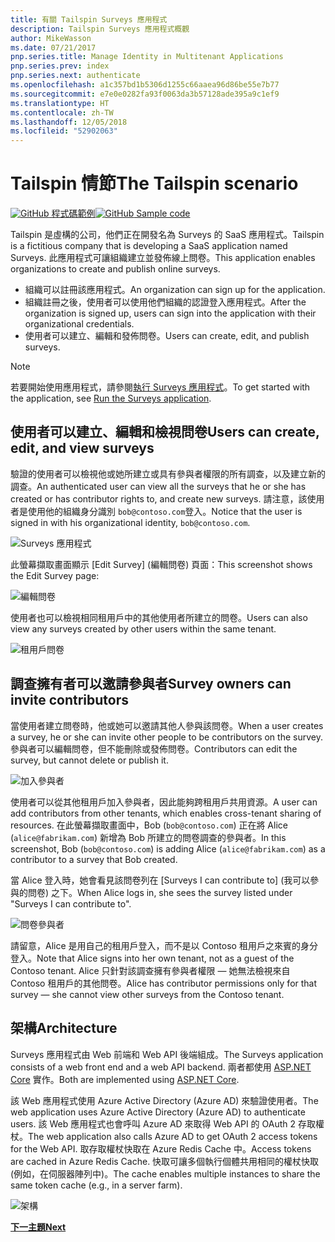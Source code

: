 ```yaml
---
title: 有關 Tailspin Surveys 應用程式
description: Tailspin Surveys 應用程式概觀
author: MikeWasson
ms.date: 07/21/2017
pnp.series.title: Manage Identity in Multitenant Applications
pnp.series.prev: index
pnp.series.next: authenticate
ms.openlocfilehash: a1c357bd1b5306d1255c66aaea96d86be55e7b77
ms.sourcegitcommit: e7e0e0282fa93f0063da3b57128ade395a9c1ef9
ms.translationtype: HT
ms.contentlocale: zh-TW
ms.lasthandoff: 12/05/2018
ms.locfileid: "52902063"
---
```

# <a name="the-tailspin-scenario"></a><span data-ttu-id="508ad-103">Tailspin 情節</span><span class="sxs-lookup"><span data-stu-id="508ad-103">The Tailspin scenario</span></span>

<span data-ttu-id="508ad-104">[![GitHub](../_images/github.png) 程式碼範例][sample application]</span><span class="sxs-lookup"><span data-stu-id="508ad-104">[![GitHub](../_images/github.png) Sample code][sample application]</span></span>

<span data-ttu-id="508ad-105">Tailspin 是虛構的公司，他們正在開發名為 Surveys 的 SaaS 應用程式。</span><span class="sxs-lookup"><span data-stu-id="508ad-105">Tailspin is a fictitious company that is developing a SaaS application named Surveys.</span></span> <span data-ttu-id="508ad-106">此應用程式可讓組織建立並發佈線上問卷。</span><span class="sxs-lookup"><span data-stu-id="508ad-106">This application enables organizations to create and publish online surveys.</span></span>

* <span data-ttu-id="508ad-107">組織可以註冊該應用程式。</span><span class="sxs-lookup"><span data-stu-id="508ad-107">An organization can sign up for the application.</span></span>
* <span data-ttu-id="508ad-108">組織註冊之後，使用者可以使用他們組織的認證登入應用程式。</span><span class="sxs-lookup"><span data-stu-id="508ad-108">After the organization is signed up, users can sign into the application with their organizational credentials.</span></span>
* <span data-ttu-id="508ad-109">使用者可以建立、編輯和發佈問卷。</span><span class="sxs-lookup"><span data-stu-id="508ad-109">Users can create, edit, and publish surveys.</span></span>

> [!NOTE]
> <span data-ttu-id="508ad-110">若要開始使用應用程式，請參閱[執行 Surveys 應用程式]。</span><span class="sxs-lookup"><span data-stu-id="508ad-110">To get started with the application, see [Run the Surveys application].</span></span>
> 
> 

## <a name="users-can-create-edit-and-view-surveys"></a><span data-ttu-id="508ad-111">使用者可以建立、編輯和檢視問卷</span><span class="sxs-lookup"><span data-stu-id="508ad-111">Users can create, edit, and view surveys</span></span>
<span data-ttu-id="508ad-112">驗證的使用者可以檢視他或她所建立或具有參與者權限的所有調查，以及建立新的調查。</span><span class="sxs-lookup"><span data-stu-id="508ad-112">An authenticated user can view all the surveys that he or she has created or has contributor rights to, and create new surveys.</span></span> <span data-ttu-id="508ad-113">請注意，該使用者是使用他的組織身分識別 `bob@contoso.com`登入。</span><span class="sxs-lookup"><span data-stu-id="508ad-113">Notice that the user is signed in with his organizational identity, `bob@contoso.com`.</span></span>

![Surveys 應用程式](./images/surveys-screenshot.png)

<span data-ttu-id="508ad-115">此螢幕擷取畫面顯示 [Edit Survey] (編輯問卷) 頁面：</span><span class="sxs-lookup"><span data-stu-id="508ad-115">This screenshot shows the Edit Survey page:</span></span>

![編輯問卷](./images/edit-survey.png)

<span data-ttu-id="508ad-117">使用者也可以檢視相同租用戶中的其他使用者所建立的問卷。</span><span class="sxs-lookup"><span data-stu-id="508ad-117">Users can also view any surveys created by other users within the same tenant.</span></span>

![租用戶問卷](./images/tenant-surveys.png)

## <a name="survey-owners-can-invite-contributors"></a><span data-ttu-id="508ad-119">調查擁有者可以邀請參與者</span><span class="sxs-lookup"><span data-stu-id="508ad-119">Survey owners can invite contributors</span></span>
<span data-ttu-id="508ad-120">當使用者建立問卷時，他或她可以邀請其他人參與該問卷。</span><span class="sxs-lookup"><span data-stu-id="508ad-120">When a user creates a survey, he or she can invite other people to be contributors on the survey.</span></span> <span data-ttu-id="508ad-121">參與者可以編輯問卷，但不能刪除或發佈問卷。</span><span class="sxs-lookup"><span data-stu-id="508ad-121">Contributors can edit the survey, but cannot delete or publish it.</span></span>  

![加入參與者](./images/add-contributor.png)

<span data-ttu-id="508ad-123">使用者可以從其他租用戶加入參與者，因此能夠跨租用戶共用資源。</span><span class="sxs-lookup"><span data-stu-id="508ad-123">A user can add contributors from other tenants, which enables cross-tenant sharing of resources.</span></span> <span data-ttu-id="508ad-124">在此螢幕擷取畫面中，Bob (`bob@contoso.com`) 正在將 Alice (`alice@fabrikam.com`) 新增為 Bob 所建立的問卷調查的參與者。</span><span class="sxs-lookup"><span data-stu-id="508ad-124">In this screenshot, Bob (`bob@contoso.com`) is adding Alice (`alice@fabrikam.com`) as a contributor to a survey that Bob created.</span></span>

<span data-ttu-id="508ad-125">當 Alice 登入時，她會看見該問卷列在 [Surveys I can contribute to] (我可以參與的問卷) 之下。</span><span class="sxs-lookup"><span data-stu-id="508ad-125">When Alice logs in, she sees the survey listed under "Surveys I can contribute to".</span></span>

![問卷參與者](./images/contributor.png)

<span data-ttu-id="508ad-127">請留意，Alice 是用自己的租用戶登入，而不是以 Contoso 租用戶之來賓的身分登入。</span><span class="sxs-lookup"><span data-stu-id="508ad-127">Note that Alice signs into her own tenant, not as a guest of the Contoso tenant.</span></span> <span data-ttu-id="508ad-128">Alice 只針對該調查擁有參與者權限 &mdash; 她無法檢視來自 Contoso 租用戶的其他問卷。</span><span class="sxs-lookup"><span data-stu-id="508ad-128">Alice has contributor permissions only for that survey &mdash; she cannot view other surveys from the Contoso tenant.</span></span>

## <a name="architecture"></a><span data-ttu-id="508ad-129">架構</span><span class="sxs-lookup"><span data-stu-id="508ad-129">Architecture</span></span>
<span data-ttu-id="508ad-130">Surveys 應用程式由 Web 前端和 Web API 後端組成。</span><span class="sxs-lookup"><span data-stu-id="508ad-130">The Surveys application consists of a web front end and a web API backend.</span></span> <span data-ttu-id="508ad-131">兩者都使用 [ASP.NET Core] 實作。</span><span class="sxs-lookup"><span data-stu-id="508ad-131">Both are implemented using [ASP.NET Core].</span></span>

<span data-ttu-id="508ad-132">該 Web 應用程式使用 Azure Active Directory (Azure AD) 來驗證使用者。</span><span class="sxs-lookup"><span data-stu-id="508ad-132">The web application uses Azure Active Directory (Azure AD) to authenticate users.</span></span> <span data-ttu-id="508ad-133">該 Web 應用程式也會呼叫 Azure AD 來取得 Web API 的 OAuth 2 存取權杖。</span><span class="sxs-lookup"><span data-stu-id="508ad-133">The web application also calls Azure AD to get OAuth 2 access tokens for the Web API.</span></span> <span data-ttu-id="508ad-134">取存取權杖快取在 Azure Redis Cache 中。</span><span class="sxs-lookup"><span data-stu-id="508ad-134">Access tokens are cached in Azure Redis Cache.</span></span> <span data-ttu-id="508ad-135">快取可讓多個執行個體共用相同的權杖快取 (例如，在伺服器陣列中)。</span><span class="sxs-lookup"><span data-stu-id="508ad-135">The cache enables multiple instances to share the same token cache (e.g., in a server farm).</span></span>

![架構](./images/architecture.png)

<span data-ttu-id="508ad-137">[**下一主題**][authentication]</span><span class="sxs-lookup"><span data-stu-id="508ad-137">[**Next**][authentication]</span></span>

<!-- Links -->

[authentication]: authenticate.md

[執行 Surveys 應用程式]: ./run-the-app.md
[Run the Surveys application]: ./run-the-app.md
[ASP.NET Core]: /aspnet/core
[sample application]: https://github.com/mspnp/multitenant-saas-guidance
